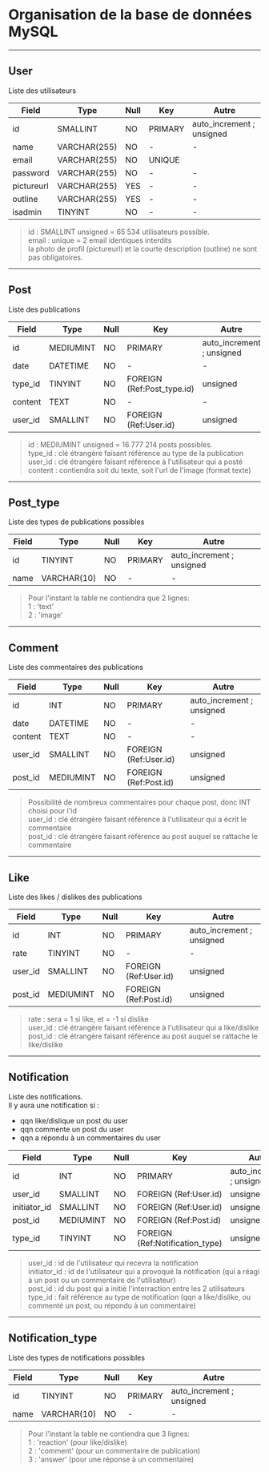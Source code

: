 # Organisation de la base de données MySQL

-------------------------------------------------------------------------------------------------
## User
Liste des utilisateurs  

| Field         | Type           | Null | Key                        | Autre                     |
| ------------- | -------------- | ---- | -------------------------- | ------------------------- |
| id            | SMALLINT       | NO   | PRIMARY                    | auto_increment ; unsigned |
| name          | VARCHAR(255)   | NO   | -                          | -                         |
| email         | VARCHAR(255)   | NO   | UNIQUE                     |                           |
| password      | VARCHAR(255)   | NO   | -                          | -                         |
| pictureurl    | VARCHAR(255)   | YES  | -                          | -                         |
| outline       | VARCHAR(255)   | YES  | -                          | -                         |
| isadmin       | TINYINT        | NO   | -                          | -                         |


> id : SMALLINT unsigned = 65 534 utilisateurs possible.  
> email : unique = 2 email identiques interdits  
> la photo de profil (pictureurl) et la courte description (outline) ne sont pas obligatoires.


-------------------------------------------------------------------------------------------------
## Post
Liste des publications  

| Field         | Type           | Null | Key                        | Autre                     |
| ------------- | -------------- | ---- | -------------------------- | ------------------------- |
| id            | MEDIUMINT      | NO   | PRIMARY                    | auto_increment ; unsigned |
| date          | DATETIME       | NO   | -                          | -                         |
| type_id       | TINYINT        | NO   | FOREIGN (Ref:Post_type.id) | unsigned                  |
| content       | TEXT           | NO   | -                          | -                         |
| user_id       | SMALLINT       | NO   | FOREIGN (Ref:User.id)      | unsigned                  |


> id : MEDIUMINT unsigned = 16 777 214 posts possibles.  
> type_id : clé étrangère faisant référence au type de la publication  
> user_id : clé étrangère faisant référence à l'utilisateur qui a posté  
> content : contiendra soit du texte, soit l'url de l'image (format texte)


-------------------------------------------------------------------------------------------------
## Post_type
Liste des types de publications possibles

| Field         | Type           | Null | Key                        | Autre                     |
| ------------- | -------------- | ---- | -------------------------- | ------------------------- |
| id            | TINYINT        | NO   | PRIMARY                    | auto_increment ; unsigned |
| name          | VARCHAR(10)    | NO   | -                          | -                         |


> Pour l'instant la table ne contiendra que 2 lignes:  
> 1 : 'text'  
> 2 : 'image'


-------------------------------------------------------------------------------------------------
## Comment
Liste des commentaires des publications

| Field         | Type           | Null | Key                        | Autre                     |
| ------------- | -------------- | ---- | -------------------------- | ------------------------- |
| id            | INT            | NO   | PRIMARY                    | auto_increment ; unsigned |
| date          | DATETIME       | NO   | -                          | -                         |
| content       | TEXT           | NO   | -                          | -                         |
| user_id       | SMALLINT       | NO   | FOREIGN (Ref:User.id)      | unsigned                  |
| post_id       | MEDIUMINT      | NO   | FOREIGN (Ref:Post.id)      | unsigned                  |


> Possibilité de nombreux commentaires pour chaque post, donc INT choisi pour l'id  
> user_id : clé étrangère faisant référence à l'utilisateur qui a écrit le commentaire  
> post_id : clé étrangère faisant référence au post auquel se rattache le commentaire


-------------------------------------------------------------------------------------------------
## Like
Liste des likes / dislikes des publications

| Field         | Type           | Null | Key                        | Autre                     |
| ------------- | -------------- | ---- | -------------------------- | ------------------------- |
| id            | INT            | NO   | PRIMARY                    | auto_increment ; unsigned |
| rate          | TINYINT        | NO   | -                          | -                         |
| user_id       | SMALLINT       | NO   | FOREIGN (Ref:User.id)      | unsigned                  |
| post_id       | MEDIUMINT      | NO   | FOREIGN (Ref:Post.id)      | unsigned                  |

> rate : sera = 1 si like, et = -1 si dislike  
> user_id : clé étrangère faisant référence à l'utilisateur qui a like/dislike  
> post_id : clé étrangère faisant référence au post auquel se rattache le like/dislike


-------------------------------------------------------------------------------------------------
## Notification
Liste des notifications.  
Il y aura une notification si :
  - qqn like/dislique un post du user
  - qqn commente un post du user
  - qqn a répondu à un commentaires du user

| Field         | Type           | Null | Key                             | Autre                     |
| ------------- | -------------- | ---- | ------------------------------- | ------------------------- |
| id            | INT            | NO   | PRIMARY                         | auto_increment ; unsigned |
| user_id       | SMALLINT       | NO   | FOREIGN (Ref:User.id)           | unsigned                  |
| initiator_id  | SMALLINT       | NO   | FOREIGN (Ref:User.id)           | unsigned                  |
| post_id       | MEDIUMINT      | NO   | FOREIGN (Ref:Post.id)           | unsigned                  |
| type_id       | TINYINT        | NO   | FOREIGN (Ref:Notification_type) | unsigned                  |

> user_id :      id de l'utilisateur qui recevra la notification  
> initiator_id : id de l'utilisateur qui a provoqué la notification (qui a réagi à un post ou un commentaire de l'utilisateur)  
> post_id :      id du post qui a initié l'interraction entre les 2 utilisateurs  
> type_id :      fait référence au type de notification (qqn a like/dislike, ou commenté un post, ou répondu à un commentaire)


-------------------------------------------------------------------------------------------------
## Notification_type
Liste des types de notifications possibles

| Field         | Type           | Null | Key                        | Autre                     |
| ------------- | -------------- | ---- | -------------------------- | ------------------------- |
| id            | TINYINT        | NO   | PRIMARY                    | auto_increment ; unsigned |
| name          | VARCHAR(10)    | NO   | -                          | -                         |


> Pour l'instant la table ne contiendra que 3 lignes:  
> 1 : 'reaction' (pour like/dislike)  
> 2 : 'comment'  (pour un commentaire de publication)  
> 3 : 'answer'   (pour une réponse à un commentaire)